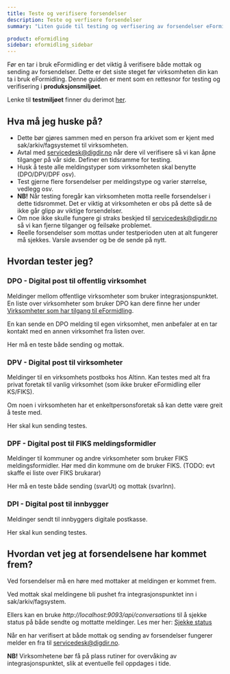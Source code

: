 ```yaml
---
title: Teste og verifisere forsendelser
description: Teste og verfisere forsendelser
summary: "Liten guide til testing og verfisering av forsendelser eFormidling"

product: eFormidling
sidebar: eformidling_sidebar
---
```


Før en tar i bruk eFormidling er det viktig å verifisere både mottak og sending av forsendelser. Dette er det siste steget før virksomheten din kan ta i bruk eFormidling. Denne guiden er ment som en rettesnor for testing og verifisering i **produksjonsmiljøet**.

Lenke til **testmiljøet** finner du derimot [her]({{site.baseurl}}/docs/eFormidling/Selvhjelp/eformidling_testing_env).

## Hva må jeg huske på?

- Dette bør gjøres sammen med en person fra arkivet som er kjent med sak/arkiv/fagsystemet til virksomheten.
- Avtal med <a href="mailto:servicedesk@digdir.no">servicedesk@digdir.no</a> når dere vil verifisere så vi kan åpne tilganger på vår side. Definer en tidsramme for testing.
- Husk å teste alle meldingstyper som virksomheten skal benytte (DPO/DPV/DPF osv).
- Test gjerne flere forsendelser per meldingstype og varier størrelse, vedlegg osv.
- **NB!** Når testing foregår kan virksomheten motta reelle forsendelser i dette tidsrommet. Det er viktig at virksomheten er obs på dette så de ikke går glipp av viktige forsendelser.
- Om noe ikke skulle fungere gi straks beskjed til <a href="mailto:servicedesk@digdir.no">servicedesk@digdir.no</a> så vi kan fjerne tilganger og feilsøke problemet.
- Reelle forsendelser som mottas under testperioden uten at alt fungerer må sjekkes. Varsle avsender og be de sende på nytt.

## Hvordan tester jeg?

### DPO - Digital post til offentlig virksomhet
Meldinger mellom offentlige virksomheter som bruker integrasjonspunktet. En liste over virksomheter som bruker DPO kan dere finne her under [Virksomheter som har tilgang til eFormidling](https://samarbeid.digdir.no).

En kan sende en DPO melding til egen virksomhet, men anbefaler at en tar kontakt med en annen virksomhet fra listen over.

Her må en teste både sending og mottak.

### DPV - Digital post til virksomheter
Meldinger til en virksomhets postboks hos Altinn. Kan testes med alt fra privat foretak til vanlig virksomhet (som ikke bruker eFormidling eller KS/FIKS).

Om noen i virksomheten har et enkeltpersonsforetak så kan dette være greit å teste med.

Her skal kun sending testes.

### DPF - Digital post til FIKS meldingsformidler
Meldinger til kommuner og andre virksomheter som bruker FIKS meldingsformidler. Hør med din kommune om de bruker FIKS. (TODO: evt skaffe ei liste over FIKS brukarar)

Her må en teste både sending (svarUt) og mottak (svarInn).

### DPI - Digital post til innbygger
Meldinger sendt til innbyggers digitale postkasse. 

Her skal kun sending testes.

## Hvordan vet jeg at forsendelsene har kommet frem?

Ved forsendelser må en høre med mottaker at meldingen er kommet frem.

Ved mottak skal meldingene bli pushet fra integrasjonspunktet inn i sak/arkiv/fagsystem.

Ellers kan en bruke *http://localhost:9093/api/conversations* til å sjekke status på både sendte og mottatte meldinger.
Les mer her: [Sjekke status](https://difi.github.io/felleslosninger/eformidling_selfhelp.html#sjekke-status-p%C3%A5-forsendelser)

Når en har verifisert at både mottak og sending av forsendelser fungerer melder en fra til <a href="mailto:servicedesk@digdir.no">servicedesk@digdir.no</a>.

**NB!** Virksomhetene bør få på plass rutiner for overvåking av integrasjonspunktet, slik at eventuelle feil oppdages i tide.

